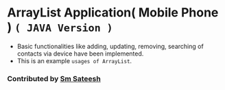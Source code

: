 # ArrayList Application( Mobile Phone ) `( JAVA Version )`

* Basic functionalities like adding, updating, removing, searching of contacts via device have been implemented.
* This is an example `usages of ArrayList`.

### Contributed by [Sm Sateesh](https://github.com/smsatheesh)